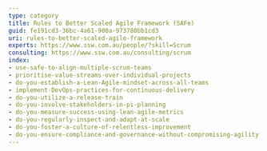 ```yaml
---
type: category
title: Rules to Better Scaled Agile Framework (SAFe)
guid: fe191cd3-36bc-4a61-900a-973780bb1cd3
uri: rules-to-better-scaled-agile-framework
experts: https://www.ssw.com.au/people/?skill=Scrum
consulting: https://www.ssw.com.au/consulting/scrum
index:
- use-safe-to-align-multiple-scrum-teams
- prioritise-value-streams-over-individual-projects
- do-you-establish-a-Lean-Agile-mindset-across-all-teams
- implement-DevOps-practices-for-continuous-delivery
- do-you-utilize-a-release-train
- do-you-involve-stakeholders-in-pi-planning
- do-you-measure-success-using-lean-agile-metrics
- do-you-regularly-inspect-and-adapt-at-scale
- do-you-foster-a-culture-of-relentless-improvement
- do-you-ensure-compliance-and-governance-without-compromising-agility
---
```

